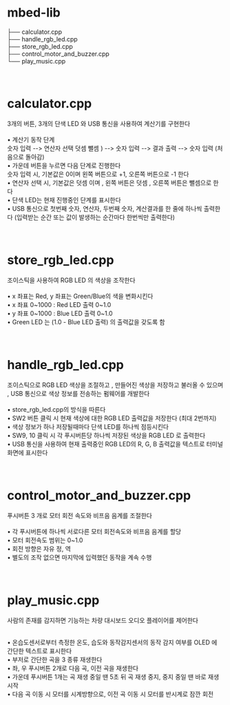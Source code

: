 # mbed-lib

├── calculator.cpp<br/>
├── handle_rgb_led.cpp<br/>
├── store_rgb_led.cpp<br/>
├── control_motor_and_buzzer.cpp<br/>
└── play_music.cpp <br/>
<br/><br/>

# calculator.cpp
3개의 버튼, 3개의 단색 LED 와 USB 통신을 사용하여 계산기를 구현한다<br/><br/>
• 계산기 동작 단계<br/> 
  숫자 입력 --> 연산자 선택 덧셈 뺄셈 ) --> 숫자 입력 --> 결과 출력 --> 숫자 입력 (처음으로 돌아감)<br/>
• 가운데 버튼을 누르면 다음 단계로 진행한다<br/>
숫자 입력 시, 기본값은 0이며 왼쪽 버튼으로 +1, 오른쪽 버튼으로 -1 한다<br/>
• 연산자 선택 시, 기본값은 덧셈 이며 , 왼쪽 버튼은 덧셈 , 오른쪽 버튼은 뺄셈으로 한다<br/>
• 단색 LED는 현재 진행중인 단계를 표시한다<br/>
• USB 통신으로 첫번째 숫자, 연산자, 두번째 숫자, 계산결과를 한 줄에 하나씩 출력한다
(입력받는 순간 또는 값이 발생하는 순간마다 한번씩만 출력한다)<br/><br/><br/>

# store_rgb_led.cpp
조이스틱을 사용하여 RGB LED 의 색상을 조작한다<br/><br/>
  • x 좌표는 Red, y 좌표는 Green/Blue의 색을 변화시킨다<br/>
  • x 좌표 0~1000 : Red LED 출력 0~1.0<br/>
  • y 좌표 0~1000 : Blue LED 출력 0~1.0<br/>
  • Green LED 는 (1.0 - Blue LED 출력) 의 출력값을 갖도록 함<br/><br/><br/>


# handle_rgb_led.cpp
조이스틱으로 RGB LED 색상을 조절하고 , 만들어진 색상을 저장하고 불러올 수 있으며 , USB 통신으로 색상 정보를 전송하는 펌웨어를 개발한다<br/><br/>
• store_rgb_led.cpp의 방식을 따른다<br/>
• SW2 버튼 클릭 시 현재 색상에 대한 RGB LED 출력값을 저장한다 (최대 2번까지)<br/>
• 색상 정보가 하나 저장될때마다 단색 LED를 하나씩 점등시킨다<br/>
• SW9, 10 클릭 시 각 푸시버튼당 하나씩 저장된 색상을 RGB LED 로 출력한다<br/>
• USB 통신을 사용하여 현재 출력중인 RGB LED의 R, G, B 출력값을 텍스트로 터미널 화면에 표시한다<br/><br/><br/>


# control_motor_and_buzzer.cpp
푸시버튼 3 개로 모터 회전 속도와 비프음 음계를 조절한다<br/><br/>
• 각 푸시버튼에 하나씩 서로다른 모터 회전속도와 비프음 음계를 할당<br/>
• 모터 회전속도 범위는 0~1.0<br/>
• 회전 방향은 자유 정, 역<br/>
• 별도의 조작 없으면 마지막에 입력했던 동작을 계속 수행<br/><br/><br/>


# play_music.cpp
사람의 존재를 감지하면 기능하는 차량 대시보드 오디오 플레이어를 제어한다<br/><br/>

• 온습도센서로부터 측정한 온도, 습도와 동작감지센서의 동작 감지 여부를 OLED 에
간단한 텍스트로 표시한다<br/>
• 부저로 간단한 곡을 3 종류 재생한다<br/>
• 좌, 우 푸시버튼 2개로 다음 곡, 이전 곡을 재생한다<br/>
• 가운데 푸시버튼 1개는 곡 재생 중일 땐 5초 뒤 곡 재생 중지, 중지 중일 땐 바로 재생 시작<br/>
• 다음 곡 이동 시 모터를 시계방향으로, 이전 곡 이동 시 모터를 반시계로 잠깐 회전<br/>